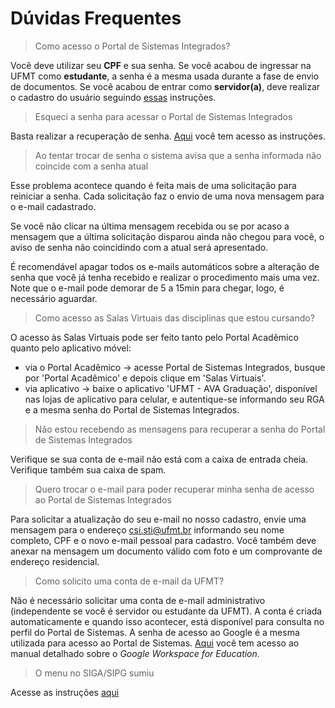 # Dúvidas Frequentes

> Como acesso o Portal de Sistemas Integrados?

Você deve utilizar seu **CPF** e sua senha. Se você acabou de ingressar na UFMT como **estudante**, a senha é a mesma usada durante a fase de envio de documentos. Se você acabou de entrar como **servidor(a)**, deve realizar o cadastro do usuário seguindo [essas](/acesso/#3-cadastro-de-novo-usuario) instruções.

> Esqueci a senha para acessar o Portal de Sistemas Integrados

Basta realizar a recuperação de senha. [Aqui](/acesso/#2-recuperacao-de-senha) você tem acesso as instruções.

> Ao tentar trocar de senha o sistema avisa que a senha informada não coincide com a senha atual

Esse problema acontece quando é feita mais de uma solicitação para reiniciar a senha. Cada solicitação faz o envio de uma nova mensagem para o e-mail cadastrado.

Se você não clicar na última mensagem recebida ou se por acaso a mensagem que a última solicitação disparou ainda não chegou para você, o aviso de senha não coincidindo com a atual será apresentado.

É recomendável apagar todos os e-mails automáticos sobre a alteração de senha que você já tenha recebido e realizar o procedimento mais uma vez. Note que o e-mail pode demorar de 5 a 15min para chegar, logo, é necessário aguardar.

> Como acesso as Salas  Virtuais das disciplinas que estou cursando?

O acesso às Salas Virtuais pode ser feito tanto pelo Portal Acadêmico quanto pelo aplicativo móvel:

* via o Portal Acadêmico -> acesse Portal de Sistemas Integrados, busque por 'Portal Acadêmico' e depois clique em 'Salas Virtuais'.
* via aplicativo -> baixe o aplicativo 'UFMT - AVA Graduação', disponível nas lojas de aplicativo para celular, e autentique-se informando seu RGA e a mesma senha do Portal de Sistemas Integrados.

> Não estou recebendo as mensagens para recuperar a senha do Portal de Sistemas Integrados

Verifique se sua conta de e-mail não está com a caixa de entrada cheia. Verifique também sua caixa de spam.

> Quero trocar o e-mail para poder recuperar minha senha de acesso ao Portal de Sistemas Integrados

Para solicitar a atualização do seu e-mail no nosso cadastro, envie uma mensagem para o endereço <csi.sti@ufmt.br> informando seu nome completo, CPF e o novo e-mail pessoal para cadastro.
Você também deve anexar na mensagem um documento válido com foto e um comprovante de endereço residencial.

> Como solicito uma conta de e-mail da UFMT?

Não é necessário solicitar uma conta de e-mail administrativo (independente se você é servidor ou estudante da UFMT). A conta é criada automaticamente e quando isso acontecer, está disponível para consulta no perfil do Portal de Sistemas.
A senha de acesso ao Google é a mesma utilizada para acesso ao Portal de Sistemas. [Aqui](https://docs.sti.ufmt.br/gmrl/ajuda/google-workspace) você tem acesso ao manual detalhado sobre o _Google Workspace for Education_.

> O menu no SIGA/SIPG sumiu

Acesse as instruções [aqui](../menusiga.md)